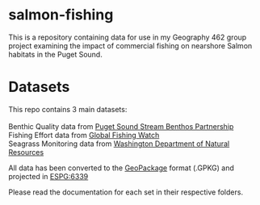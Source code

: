 # salmon-fishing
This is a repository containing data for use in my Geography 462 group project examining the impact of commercial fishing on nearshore Salmon habitats in the Puget Sound.

# Datasets
This repo contains 3 main datasets: \
\
Benthic Quality data from [Puget Sound Stream Benthos Partnership](https://pugetsoundstreambenthos.org/Biotic-Integrity-Map.aspx) \
Fishing Effort data from [Global Fishing Watch](https://globalfishingwatch.org/) \
Seagrass Monitoring data from [Washington Department of Natural Resources](https://www.arcgis.com/apps/webappviewer/index.html?id=83b8389234454abc8725827b49272a31)

All data has been converted to the [GeoPackage](https://github.com/opengeospatial/geopackage) format (.GPKG) and projected in [ESPG:6339](https://epsg.io/6339)

Please read the documentation for each set in their respective folders. 

